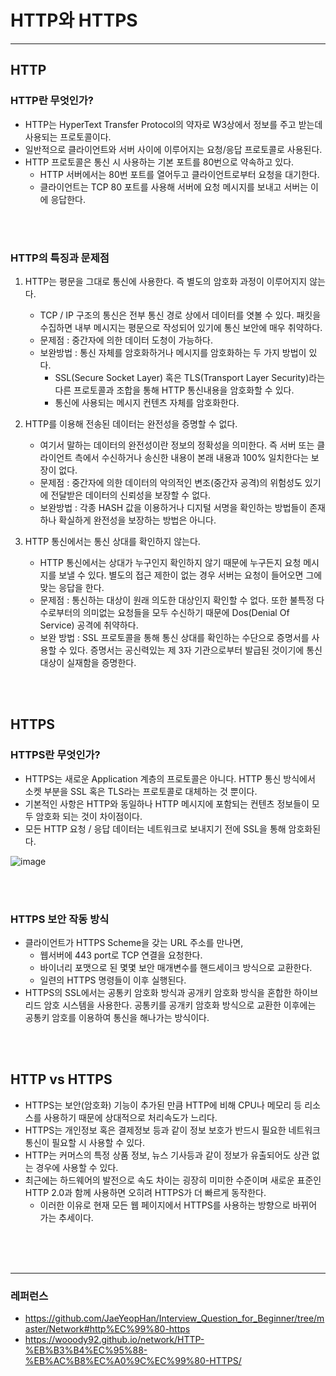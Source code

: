 # HTTP와 HTTPS

---

## HTTP
### HTTP란 무엇인가?
- HTTP는 HyperText Transfer Protocol의 약자로 W3상에서 정보를 주고 받는데 사용되는 프로토콜이다.
- 일반적으로 클라이언트와 서버 사이에 이루어지는 요청/응답 프로토콜로 사용된다.
- HTTP 프로토콜은 통신 시 사용하는 기본 포트를 80번으로 약속하고 있다.
  - HTTP 서버에서는 80번 포트를 열어두고 클라이언트로부터 요청을 대기한다.
  - 클라이언트는 TCP 80 포트를 사용해 서버에 요청 메시지를 보내고 서버는 이에 응답한다.

<br/>
<br/>

### HTTP의 특징과 문제점
1. HTTP는 평문을 그대로 통신에 사용한다. 즉 별도의 암호화 과정이 이루어지지 않는다.
   - TCP / IP 구조의 통신은 전부 통신 경로 상에서 데이터를 엿볼 수 있다. 패킷을 수집하면 내부 메시지는 평문으로 작성되어 있기에 통신 보안에 매우 취약하다.
   - 문제점 : 중간자에 의한 데이터 도청이 가능하다.
   - 보완방법 : 통신 자체를 암호화하거나 메시지를 암호화하는 두 가지 방법이 있다. 
     - SSL(Secure Socket Layer) 혹은 TLS(Transport Layer Security)라는 다른 프로토콜과 조합을 통해 HTTP 통신내용을 암호화할 수 있다.
     - 통신에 사용되는 메시지 컨텐츠 자체를 암호화한다.


2. HTTP를 이용해 전송된 데이터는 완전성을 증명할 수 없다.
   - 여기서 말하는 데이터의 완전성이란 정보의 정확성을 의미한다. 즉 서버 또는 클라이언트 측에서 수신하거나 송신한 내용이 본래 내용과 100% 일치한다는 보장이 없다.
   - 문제점 : 중간자에 의한 데이터의 악의적인 변조(중간자 공격)의 위험성도 있기에 전달받은 데이터의 신뢰성을 보장할 수 없다.
   - 보완방법 : 각종 HASH 값을 이용하거나 디지털 서명을 확인하는 방법들이 존재하나 확실하게 완전성을 보장하는 방법은 아니다.


3. HTTP 통신에서는 통신 상대를 확인하지 않는다.
   - HTTP 통신에서는 상대가 누구인지 확인하지 않기 때문에 누구든지 요청 메시지를 보낼 수 있다. 별도의 접근 제한이 없는 경우 서버는 요청이 들어오면 그에 맞는 응답을 한다.
   - 문제점 : 통신하는 대상이 원래 의도한 대상인지 확인할 수 없다. 또한 불특정 다수로부터의 의미없는 요청들을 모두 수신하기 때문에 Dos(Denial Of Service) 공격에 취약하다.
   - 보완 방법 : SSL 프로토콜을 통해 통신 상대를 확인하는 수단으로 증명서를 사용할 수 있다. 증명서는 공신력있는 제 3자 기관으로부터 발급된 것이기에 통신 대상이 실재함을 증명한다.

<br/>
<br/>

## HTTPS
### HTTPS란 무엇인가?
- HTTPS는 새로운 Application 계층의 프로토콜은 아니다. HTTP 통신 방식에서 소켓 부분을 SSL 혹은 TLS라는 프로토콜로 대체하는 것 뿐이다.
- 기본적인 사항은 HTTP와 동일하나 HTTP 메시지에 포함되는 컨텐츠 정보들이 모두 암호화 되는 것이 차이점이다.
- 모든 HTTP 요청 / 응답 데이터는 네트워크로 보내지기 전에 SSL을 통해 암호화된다.

![image](https://user-images.githubusercontent.com/31722737/205475781-e99358a2-1ee7-4e59-9976-7784a0935eeb.png)


<br/>
<br/>

### HTTPS 보안 작동 방식
- 클라이언트가 HTTPS Scheme을 갖는 URL 주소를 만나면,
  - 웹서버에 443 port로 TCP 연결을 요청한다.
  - 바이너리 포맷으로 된 몇몇 보안 매개변수를 핸드세이크 방식으로 교환한다.
  - 일련의 HTTPS 명령들이 이후 실행된다.
- HTTPS의 SSL에서는 공통키 암호화 방식과 공개키 암호화 방식을 혼합한 하이브리드 암호 시스템을 사용한다. 공통키를 공개키 암호화 방식으로 교환한 이후에는 공통키 암호를 이용하여 통신을 해나가는 방식이다.


<br/>
<br/>


## HTTP vs HTTPS
- HTTPS는 보안(암호화) 기능이 추가된 만큼 HTTP에 비해 CPU나 메모리 등 리소스를 사용하기 때문에 상대적으로 처리속도가 느리다.
- HTTPS는 개인정보 혹은 결제정보 등과 같이 정보 보호가 반드시 필요한 네트워크 통신이 필요할 시 사용할 수 있다.
- HTTP는 커머스의 특정 상품 정보, 뉴스 기사등과 같이 정보가 유출되어도 상관 없는 경우에 사용할 수 있다.
- 최근에는 하드웨어의 발전으로 속도 차이는 굉장히 미미한 수준이며 새로운 표준인 HTTP 2.0과 함께 사용하면 오히려 HTTPS가 더 빠르게 동작한다.
  - 이러한 이유로 현재 모든 웹 페이지에서 HTTPS를 사용하는 방향으로 바뀌어 가는 추세이다.



<br/>
<br/>
<br/>

---

### 레퍼런스
- https://github.com/JaeYeopHan/Interview_Question_for_Beginner/tree/master/Network#http%EC%99%80-https
- https://wooody92.github.io/network/HTTP-%EB%B3%B4%EC%95%88-%EB%AC%B8%EC%A0%9C%EC%99%80-HTTPS/